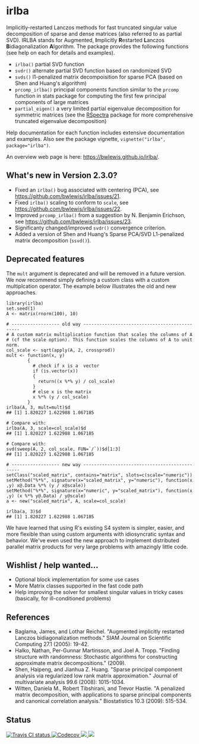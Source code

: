 # irlba

Implicitly-restarted Lanczos methods for fast truncated singular value decomposition
of sparse and dense matrices (also referred to as partial SVD).  IRLBA stands
for Augmented, <b>I</b>mplicitly <b>R</b>estarted <b>L</b>anczos
<b>B</b>idiagonalization <b>A</b>lgorithm. The package provides the following
functions (see help on each for details and examples).

* `irlba()` partial SVD function
* `svdr()` alternate partial SVD function based on randomized SVD
* `svds()` l1-penalized matrix decompoisition for sparse PCA (based on Shen and Huang's algorithm)
* `prcomp_irlba()`  principal components function similar to the `prcomp` function in stats package for computing the first few principal components of large matrices
* `partial_eigen()` a very limited partial eigenvalue decomposition for symmetric matrices (see the [RSpectra](https://cran.r-project.org/package=RSpectra) package for more comprehensive truncated eigenvalue decomposition)

Help documentation for each function includes extensive documentation and
examples. Also see the package vignette, `vignette("irlba", package="irlba")`.

An overview web page is here: https://bwlewis.github.io/irlba/.

## What's new in Version 2.3.0?

- Fixed an `irlba()` bug associated with centering (PCA), see https://github.com/bwlewis/irlba/issues/21.
- Fixed `irlba()` scaling to conform to `scale`, see https://github.com/bwlewis/irlba/issues/22.
- Improved `prcomp_irlba()` from a suggestion by N. Benjamin Erichson, see https://github.com/bwlewis/irlba/issues/23.
- Significanty changed/improved `svdr()` convergence criterion.
- Added a version of Shen and Huang's Sparse PCA/SVD L1-penalized matrix decomposition (`ssvd()`).


## Deprecated features

The `mult` argument is deprecated and will be removed in a future version. We
now recommend simply defining a custom class with a custom multiplcation
operator.  The example below illustrates the old and new approaches.

```{r}
library(irlba)
set.seed(1)
A <- matrix(rnorm(100), 10)

# ------------------ old way ----------------------------------------------
# A custom matrix multiplication function that scales the columns of A
# (cf the scale option). This function scales the columns of A to unit norm.
col_scale <- sqrt(apply(A, 2, crossprod))
mult <- function(x, y)
        {
          # check if x is a  vector
          if (is.vector(x))
          {
            return((x %*% y) / col_scale)
          }
          # else x is the matrix
          x %*% (y / col_scale)
        }
irlba(A, 3, mult=mult)$d
## [1] 1.820227 1.622988 1.067185

# Compare with:
irlba(A, 3, scale=col_scale)$d
## [1] 1.820227 1.622988 1.067185

# Compare with:
svd(sweep(A, 2, col_scale, FUN=`/`))$d[1:3]
## [1] 1.820227 1.622988 1.067185

# ------------------ new way ----------------------------------------------
setClass("scaled_matrix", contains="matrix", slots=c(scale="numeric"))
setMethod("%*%", signature(x="scaled_matrix", y="numeric"), function(x ,y) x@.Data %*% (y / x@scale))
setMethod("%*%", signature(x="numeric", y="scaled_matrix"), function(x ,y) (x %*% y@.Data) / y@scale)
a <- new("scaled_matrix", A, scale=col_scale)

irlba(a, 3)$d
## [1] 1.820227 1.622988 1.067185
```

We have learned that using R's existing S4 system is simpler, easier, and more
flexible than using custom arguments with idiosyncratic syntax and behavior.
We've even used the new approach to implement distributed parallel matrix
products for very large problems with amazingly little code.

## Wishlist / help wanted...

- Optional block implementation for some use cases
- More Matrix classes supported in the fast code path
- Help improving the solver for smallest singular values in tricky cases (basically, for ill-conditioned problems)

## References

* Baglama, James, and Lothar Reichel. "Augmented implicitly restarted Lanczos bidiagonalization methods." SIAM Journal on Scientific Computing 27.1 (2005): 19-42.
* Halko, Nathan, Per-Gunnar Martinsson, and Joel A. Tropp. "Finding structure with randomness: Stochastic algorithms for constructing approximate matrix decompositions." (2009).
* Shen, Haipeng, and Jianhua Z. Huang. "Sparse principal component analysis via regularized low rank matrix approximation." Journal of multivariate analysis 99.6 (2008): 1015-1034.
* Witten, Daniela M., Robert Tibshirani, and Trevor Hastie. "A penalized matrix decomposition, with applications to sparse principal components and canonical correlation analysis." Biostatistics 10.3 (2009): 515-534.

## Status
<a href="https://travis-ci.org/bwlewis/irlba">
<img src="https://travis-ci.org/bwlewis/irlba.svg?branch=master" alt="Travis CI status"></img>
</a>
<a href="https://codecov.io/gh/bwlewis/irlba">
  <img src="https://codecov.io/gh/bwlewis/irlba/branch/master/graph/badge.svg" alt="Codecov" />
</a>
<a href="https://www.r-pkg.org/pkg/irlba">
  <img src="http://cranlogs.r-pkg.org/badges/irlba" />
</a>
<a href="https://cran.r-project.org/package=irlba">
  <img src="https://www.r-pkg.org/badges/version/irlba" />
</a>
